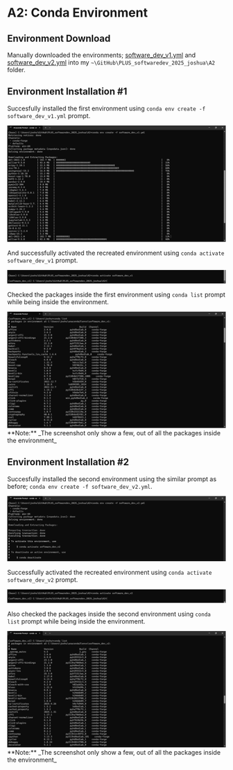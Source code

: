 # A2: Conda Environment 

## Environment Download
Manually downloaded the environments; [software_dev_v1.yml](software_dev_v1.yml) and [software_dev_v2.yml](software_dev_v2.yml) into my `~\GitHub\PLUS_softwaredev_2025_joshua\A2` folder.

## Environment Installation #1
Succesfully installed the first environment using `conda env create -f software_dev_v1.yml` prompt.

<img src="ss/ss1.png">

And successfully activated the recreated environment using `conda activate software_dev_v1` prompt.

<img src="ss/ss2.png">

Checked the packages inside the first environment using `conda list` prompt while being inside the environment.

<img src="ss/ss3.png">
**Note:** _The screenshot only show a few, out of all the packages inside the environment_

## Environment Installation #2
Succesfully installed the second environment using the similar prompt as before; `conda env create -f software_dev_v2.yml`.

<img src="ss/ss4.png">

Successfully activated the recreated environment using `conda activate software_dev_v2` prompt.

<img src="ss/ss5.png">

Also checked the packages inside the second environment using `conda list` prompt while being inside the environment.

<img src="ss/ss6.png">
**Note:** _The screenshot only show a few, out of all the packages inside the environment_
